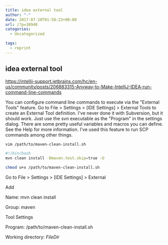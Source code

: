 ```yaml
---
title: idea external tool
author: "-"
date: 2017-07-28T01:58:23+00:00
url: /?p=10948
categories:
  - Uncategorized

tags:
  - reprint
---
```

## idea external tool
https://intellij-support.jetbrains.com/hc/en-us/community/posts/206883315-Anyway-to-Make-IntelliJ-IDEA-run-command-line-commands

You can configure command line commands to execute via the "External Tools" feature. Go to File > Settings > [IDE Settings] > External Tools to create an External Tool definition. I've never done it with Subversion, but it should work. Just use the svn executable as the "Program" in the settings dialog. There are some pretty useful variables and macros you can define. See the Help for more information. I've used this feature to run SCP commands among other things.

```bash
vim /path/to/maven-clean-install.sh

#!/bin/bash
mvn clean install -Dmaven.test.skip=true -U

chmod u+x /path/to/maven-clean-install.sh
```

Go to File > Settings > [IDE Settings] > External
  
Add
          
Name: mvn clean install
          
Group: maven
          
Tool Settings
                  
Program: /path/to/maven-clean-install.sh
                  
Working directory: $FileDir$